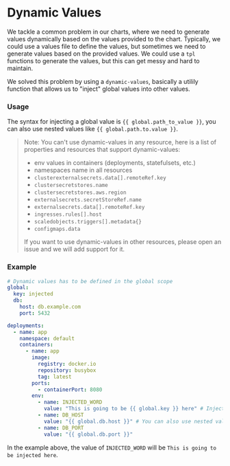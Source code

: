 # Dynamic Values

We tackle a common problem in our charts, where we need to generate values dynamically based on the values provided to the chart.
Typically, we could use a values file to define the values, but sometimes we need to generate values based on the provided values.
We could use a `tpl` functions to generate the values, but this can get messy and hard to maintain.

We solved this problem by using a `dynamic-values`, basically a utilily function that allows us to "inject" global values into other values.

### Usage

The syntax for injecting a global value is `{{ global.path_to_value }}`, you can also use nested values like `{{ global.path.to.value }}`.

> Note: You can't use dynamic-values in any resource, here is a list of properties and resources that support dynamic-values:
>
> - env values in containers (deployments, statefulsets, etc.)
> - namespaces name in all resources
> - `clusterexternalsecrets.data[].remoteRef.key`
> - `clustersecretstores.name`
> - `clustersecretstores.aws.region`
> - `externalsecrets.secretStoreRef.name`
> - `externalsecrets.data[].remoteRef.key`
> - `ingresses.rules[].host`
> - `scaledobjects.triggers[].metadata{}`
> - `configmaps.data`
>
> If you want to use dynamic-values in other resources, please open an issue and we will add support for it.

### Example

```yaml
# Dynamic values has to be defined in the global scope
global:
  key: injected
  db:
    host: db.example.com
    port: 5432

deployments:
  - name: app
    namespace: default
    containers:
      - name: app
        image:
          registry: docker.io
          repository: busybox
          tag: latest
        ports:
          - containerPort: 8080
        env:
          - name: INJECTED_WORD
            value: "This is going to be {{ global.key }} here" # Inject the key here
          - name: DB_HOST
            value: "{{ global.db.host }}" # You can also use nested values
          - name: DB_PORT 
            value: "{{ global.db.port }}"
```

In the example above, the value of `INJECTED_WORD` will be `This is going to be injected here`.
